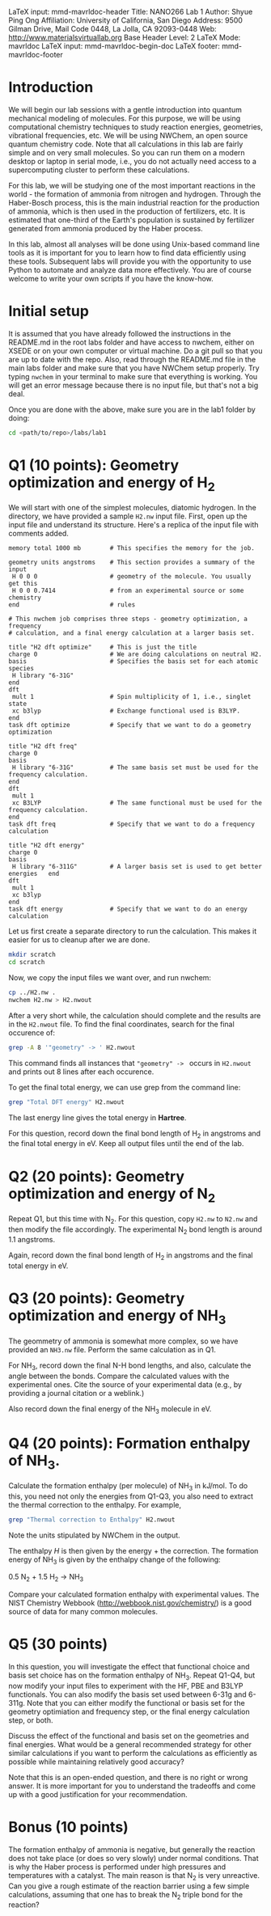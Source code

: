 LaTeX input:        mmd-mavrldoc-header
Title:              NANO266 Lab 1
Author:             Shyue Ping Ong
Affiliation:        University of California, San Diego
Address:            9500 Gilman Drive, Mail Code 0448, La Jolla, CA 92093-0448
Web:                http://www.materialsvirtuallab.org
Base Header Level:  2
LaTeX Mode:         mavrldoc
LaTeX input:        mmd-mavrldoc-begin-doc
LaTeX footer:       mmd-mavrldoc-footer

# Introduction

We will begin our lab sessions with a gentle introduction into quantum
mechanical modeling of molecules. For this purpose, we will be using
computational chemistry techniques to study reaction energies, geometries,
vibrational frequencies, etc. We will be using NWChem, an open source quantum 
chemistry code. Note that all calculations in this lab are fairly simple and on
very small molecules. So you can run them on a modern desktop or laptop in
serial mode, i.e., you do not actually need access to a supercomputing cluster
to perform these calculations.

For this lab, we will be studying one of the most important reactions in the
world - the formation of ammonia from nitrogen and hydrogen. Through the
Haber-Bosch process, this is the main industrial reaction for the production of
ammonia, which is then used in the production of fertilizers, etc. It is
estimated that one-third of the Earth's population is sustained by fertilizer
generated from ammonia produced by the Haber process.

In this lab, almost all analyses will be done using Unix-based command line
tools as it is important for you to learn how to find data efficiently using
these tools. Subsequent labs will provide you with the opportunity to use
Python to automate and analyze data more effectively. You are of course welcome
to write your own scripts if you have the know-how.

# Initial setup

It is assumed that you have already followed the instructions in the README.md
in the root labs folder and have access to nwchem, either on XSEDE or on your
own computer or virtual machine. Do a git pull so that you are up to date with
the repo. Also, read through the README.md file in the main labs folder and
make sure that you have NWChem setup properly. Try typing `nwchem` in your
terminal to make sure that everything is working. You will get an error message
because there is no input file, but that's not a big deal.

Once you are done with the above, make sure you are in the lab1 folder by doing:

```bash
cd <path/to/repo>/labs/lab1
```

# Q1 (10 points): Geometry optimization and energy of H<sub>2</sub>

We will start with one of the simplest molecules, diatomic hydrogen. In the
directory, we have provided a sample `H2.nw` input file. First, open up the
input file and understand its structure. Here's a replica of the input file
with comments added.

    memory total 1000 mb        # This specifies the memory for the job.

    geometry units angstroms    # This section provides a summary of the input
     H 0 0 0                    # geometry of the molecule. You usually get this
     H 0 0 0.7414               # from an experimental source or some chemistry
    end                         # rules

    # This nwchem job comprises three steps - geometry optimization, a frequency
    # calculation, and a final energy calculation at a larger basis set.

    title "H2 dft optimize"     # This is just the title
    charge 0                    # We are doing calculations on neutral H2.
    basis                       # Specifies the basis set for each atomic species
     H library "6-31G"
    end
    dft
     mult 1                     # Spin multiplicity of 1, i.e., singlet state
     xc b3lyp					# Exchange functional used is B3LYP.
    end
    task dft optimize           # Specify that we want to do a geometry optimization

    title "H2 dft freq"
    charge 0
    basis
     H library "6-31G"          # The same basis set must be used for the frequency calculation.
    end
    dft
     mult 1
     xc B3LYP                   # The same functional must be used for the frequency calculation.
    end
    task dft freq               # Specify that we want to do a frequency calculation

    title "H2 dft energy"
    charge 0
    basis
     H library "6-311G"         # A larger basis set is used to get better energies   end
    dft
     mult 1
     xc b3lyp
    end
    task dft energy             # Specify that we want to do an energy calculation

Let us first create a separate directory to run the calculation. This makes it
easier for us to cleanup after we are done.

```bash
mkdir scratch
cd scratch
```

Now, we copy the input files we want over, and run nwchem:

```bash
cp ../H2.nw .
nwchem H2.nw > H2.nwout
```

After a very short while, the calculation should complete and the results are
in the `H2.nwout` file. To find the final coordinates, search for the final
occurence of:

```bash
grep -A 8 '"geometry" -> ' H2.nwout
```

This command finds all instances that `"geometry" -> ` occurs in `H2.nwout` and
prints out 8 lines after each occurence.

To get the final total energy, we can use grep from the command line:

```bash
grep "Total DFT energy" H2.nwout
```

The last energy line gives the total energy in **Hartree**.

For this question, record down the final bond length of H<sub>2</sub> in
angstroms and the final total energy in eV. Keep all output files until the end
of the lab.

# Q2 (20 points): Geometry optimization and energy of N<sub>2</sub>

Repeat Q1, but this time with N<sub>2</sub>. For this question, copy `H2.nw` to
`N2.nw` and then modify the file accordingly. The experimental N<sub>2</sub>
bond  length is around 1.1 angstroms.

Again, record down the final bond length of H<sub>2</sub> in angstroms and the
final total energy in eV.

# Q3 (20 points): Geometry optimization and energy of NH<sub>3</sub>

The geommetry of ammonia is somewhat more complex, so we have provided an
`NH3.nw` file. Perform the same calculation as in Q1.

For NH<sub>3</sub>, record down the final N-H bond lengths, and also, calculate
the  angle between the bonds. Compare the calculated values with the
experimental ones. Cite the source of your experimental data (e.g., by
providing a journal citation or a weblink.)

Also record down the final energy of the NH<sub>3</sub> molecule in eV.

# Q4 (20 points): Formation enthalpy of NH<sub>3</sub>.

Calculate the formation enthalpy (per molecule) of NH<sub>3</sub> in kJ/mol. To
do this, you need not only the energies from Q1-Q3, you also need to extract
the thermal correction to the enthalpy. For example,

```bash
grep "Thermal correction to Enthalpy" H2.nwout
```

Note the units stipulated by NWChem in the output.

The enthalpy *H* is then given by the energy + the correction. The formation
energy of NH<sub>3</sub> is given by the enthalpy change of the following:

0.5 N<sub>2</sub> + 1.5 H<sub>2</sub> -> NH<sub>3</sub>

Compare your calculated formation enthalpy with experimental values. The NIST
Chemistry Webbook (http://webbook.nist.gov/chemistry/) is a good source of
data for many common molecules.

# Q5 (30 points)

In this question, you will investigate the effect that functional choice and
basis set choice has on the formation enthalpy of NH<sub>3</sub>. Repeat Q1-Q4,
but now modify your input files to experiment with the HF, PBE and B3LYP
functionals. You can also modify the basis set used between 6-31g and 6-311g.
Note that you can either modify the functional or basis set for the geometry
optimiation and frequency step, or the final energy calculation step, or both.

Discuss the effect of the functional and basis set on the geometries and final
energies. What would be a general recommended strategy for other similar
calculations if you want to perform the calculations as efficiently as possible
while maintaining relatively good accuracy?

Note that this is an open-ended question, and there is no right or wrong
answer. It is more important for you to understand the tradeoffs and come up
with a good justification for your recommendation.

# Bonus (10 points)

The formation enthalpy of ammonia is negative, but generally the reaction does
not take place (or does so very slowly) under normal conditions. That is why
the Haber process is performed under high pressures and temperatures with a
catalyst. The main reason is that N<sub>2</sub> is very unreactive. Can you
give a rough estimate of the reaction barrier using a few simple calculations,
assuming that one has to break the N<sub>2</sub> triple bond for the reaction?
